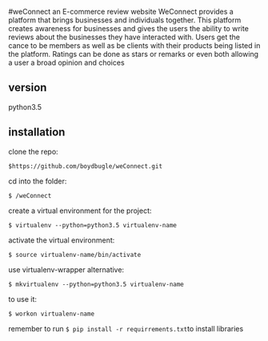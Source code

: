#weConnect
an E-commerce review website WeConnect provides a platform that brings businesses and individuals together. This platform creates awareness for businesses and gives the users the ability to write reviews about the businesses they have interacted with.
Users get the cance to be members as well as be clients with their products being listed in the platform. Ratings can be done as stars or remarks or even both allowing a user a broad opinion and choices

## version
python3.5

## installation
clone the repo:
``` 
$https://github.com/boydbugle/weConnect.git
```

cd into the folder:
```
$ /weConnect
```


create a virtual environment for the project:
```
$ virtualenv --python=python3.5 virtualenv-name
```

activate the virtual environment:
```
$ source virtualenv-name/bin/activate 
```

use virtualenv-wrapper alternative:
```
$ mkvirtualenv --python=python3.5 virtualenv-name
```

to use it:
``` 
$ workon virtualenv-name
```

remember to run ``` $ pip install -r requirrements.txt ```to install libraries
